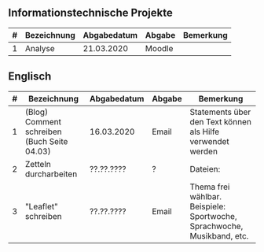 ## Informationstechnische Projekte

| #      | Bezeichnung   | Abgabedatum | Abgabe | Bemerkung |
|--------|---------------|-------------|--------|-----------|
| 1      | Analyse       | 21.03.2020  | Moodle |           |

## Englisch

| # | Bezeichnung                                  | Abgabedatum | Abgabe | Bemerkung                                                               |
|---|----------------------------------------------|-------------|--------|-------------------------------------------------------------------------|
| 1 | (Blog) Comment schreiben (Buch Seite 04.03)  | 16.03.2020  | Email  | Statements über den Text können als Hilfe verwendet werden              |
| 2 | Zetteln durcharbeiten                        | ??.??.????  | ?      | Dateien:                                                                |
| 3 | "Leaflet" schreiben                          | ??.??.????  | Email  | Thema frei wählbar. Beispiele: Sportwoche, Sprachwoche, Musikband, etc. |
